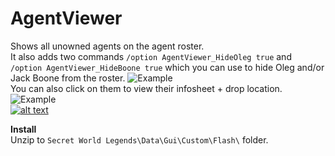 # AgentViewer
Shows all unowned agents on the agent roster.  
It also adds two commands `/option AgentViewer_HideOleg true` and `/option AgentViewer_HideBoone true` which you can use to hide Oleg and/or Jack Boone from the roster.
![Example](https://i.imgur.com/BicUiHR.png)  
You can also click on them to view their infosheet + drop location.  
![Example](https://i.imgur.com/MdqpMUI.png)  
[![alt text](https://i.imgur.com/812P61A.png "Download")](https://github.com/SecretFox/AgentViewer/releases)  

**Install**  
Unzip to `Secret World Legends\Data\Gui\Custom\Flash\` folder.  